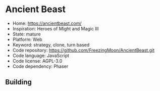 # Ancient Beast

- Home: https://ancientbeast.com/
- Inspiration: Heroes of Might and Magic III
- State: mature
- Platform: Web
- Keyword: strategy, clone, turn based
- Code repository: https://github.com/FreezingMoon/AncientBeast.git
- Code language: JavaScript
- Code license: AGPL-3.0
- Code dependency: Phaser

## Building
